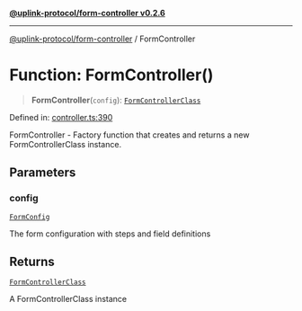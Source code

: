 [**@uplink-protocol/form-controller v0.2.6**](../README.md)

***

[@uplink-protocol/form-controller](../globals.md) / FormController

# Function: FormController()

> **FormController**(`config`): [`FormControllerClass`](../classes/FormControllerClass.md)

Defined in: [controller.ts:390](https://github.com/jmkcoder/uplink-protocol-form-controller/blob/b4197b802291c2a362dd28d04ee111d1534495f5/src/controller.ts#L390)

FormController - Factory function that creates and returns a new FormControllerClass instance.

## Parameters

### config

[`FormConfig`](../interfaces/FormConfig.md)

The form configuration with steps and field definitions

## Returns

[`FormControllerClass`](../classes/FormControllerClass.md)

A FormControllerClass instance
